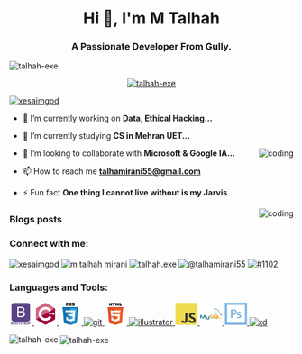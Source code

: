 <h1 align="center">Hi 👋, I'm M Talhah</h1>
<h3 align="center">A Passionate Developer From Gully.</h3>

<p align="left"> <img src="https://komarev.com/ghpvc/?username=talhah-exe&label=Profile%20views&color=0e75b6&style=flat" alt="talhah-exe" /> </p>

<p align="center"> <a href="https://github.com/ryo-ma/github-profile-trophy"><img src="https://github-profile-trophy.vercel.app/?username=talhah-exe" alt="talhah-exe" /></a> </p>

<p align="left"> <a href="https://twitter.com/xesaimgod" target="blank"><img src="https://img.shields.io/twitter/follow/xesaimgod?logo=twitter&style=for-the-badge" alt="xesaimgod" /></a> </p>

- 🔭 I’m currently working on **Data, Ethical Hacking...**

- 🌱 I’m currently studying **CS in Mehran UET...**
<img align="right" alt="coding" widht="200px" src="https://cdn.dribbble.com/users/2939235/screenshots/13948829/media/48dc1d6d2325ea5e67657e19202fd95a.png?compress=1&resize=800x600" />

- 🙌 I’m looking to collaborate with **Microsoft & Google IA...**

- 📫 How to reach me **talhamirani55@gmail.com**

- ⚡ Fun fact **One thing I cannot live without is my Jarvis**
<img align="right" alt="coding" widht="200px" src="https://cdn.dribbble.com/users/2939235/screenshots/13948829/media/48dc1d6d2325ea5e67657e19202fd95a.png?compress=1&resize=800x600" />

### Blogs posts
<!-- BLOG-POST-LIST:START -->
<!-- BLOG-POST-LIST:END -->

<h3 align="left">Connect with me:</h3>
<p align="left">
<a href="https://twitter.com/xesaimgod" target="blank"><img align="center" src="https://raw.githubusercontent.com/rahuldkjain/github-profile-readme-generator/master/src/images/icons/Social/twitter.svg" alt="xesaimgod" height="30" width="40" /></a>
<a href="https://fb.com/m talhah mirani" target="blank"><img align="center" src="https://raw.githubusercontent.com/rahuldkjain/github-profile-readme-generator/master/src/images/icons/Social/facebook.svg" alt="m talhah mirani" height="30" width="40" /></a>
<a href="https://instagram.com/talhah.exe" target="blank"><img align="center" src="https://raw.githubusercontent.com/rahuldkjain/github-profile-readme-generator/master/src/images/icons/Social/instagram.svg" alt="talhah.exe" height="30" width="40" /></a>
<a href="https://medium.com/@talhamirani55" target="blank"><img align="center" src="https://raw.githubusercontent.com/rahuldkjain/github-profile-readme-generator/master/src/images/icons/Social/medium.svg" alt="@talhamirani55" height="30" width="40" /></a>
<a href="https://discord.gg/#1102" target="blank"><img align="center" src="https://raw.githubusercontent.com/rahuldkjain/github-profile-readme-generator/master/src/images/icons/Social/discord.svg" alt="#1102" height="30" width="40" /></a>
</p>

<h3 align="left">Languages and Tools:</h3>
<p align="left"> <a href="https://getbootstrap.com" target="_blank"> <img src="https://raw.githubusercontent.com/devicons/devicon/master/icons/bootstrap/bootstrap-plain-wordmark.svg" alt="bootstrap" width="40" height="40"/> </a> <a href="https://www.w3schools.com/cpp/" target="_blank"> <img src="https://raw.githubusercontent.com/devicons/devicon/master/icons/cplusplus/cplusplus-original.svg" alt="cplusplus" width="40" height="40"/> </a> <a href="https://www.w3schools.com/css/" target="_blank"> <img src="https://raw.githubusercontent.com/devicons/devicon/master/icons/css3/css3-original-wordmark.svg" alt="css3" width="40" height="40"/> </a> <a href="https://git-scm.com/" target="_blank"> <img src="https://www.vectorlogo.zone/logos/git-scm/git-scm-icon.svg" alt="git" width="40" height="40"/> </a> <a href="https://www.w3.org/html/" target="_blank"> <img src="https://raw.githubusercontent.com/devicons/devicon/master/icons/html5/html5-original-wordmark.svg" alt="html5" width="40" height="40"/> </a> <a href="https://www.adobe.com/in/products/illustrator.html" target="_blank"> <img src="https://www.vectorlogo.zone/logos/adobe_illustrator/adobe_illustrator-icon.svg" alt="illustrator" width="40" height="40"/> </a> <a href="https://developer.mozilla.org/en-US/docs/Web/JavaScript" target="_blank"> <img src="https://raw.githubusercontent.com/devicons/devicon/master/icons/javascript/javascript-original.svg" alt="javascript" width="40" height="40"/> </a> <a href="https://www.mysql.com/" target="_blank"> <img src="https://raw.githubusercontent.com/devicons/devicon/master/icons/mysql/mysql-original-wordmark.svg" alt="mysql" width="40" height="40"/> </a> <a href="https://www.photoshop.com/en" target="_blank"> <img src="https://raw.githubusercontent.com/devicons/devicon/master/icons/photoshop/photoshop-line.svg" alt="photoshop" width="40" height="40"/> </a> <a href="https://www.adobe.com/products/xd.html" target="_blank"> <img src="https://cdn.worldvectorlogo.com/logos/adobe-xd.svg" alt="xd" width="40" height="40"/> </a> </p>

<p><img align="left" src="https://github-readme-stats.vercel.app/api/top-langs?username=talhah-exe&show_icons=true&locale=en&layout=compact" alt="talhah-exe" /></p>

<p>&nbsp;<img align="center" src="https://github-readme-stats.vercel.app/api?username=talhah-exe&show_icons=true&locale=en" alt="talhah-exe" /></p>


